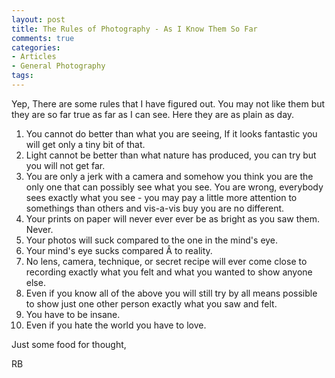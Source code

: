 ```yaml
---
layout: post
title: The Rules of Photography - As I Know Them So Far
comments: true
categories:
- Articles
- General Photography
tags:
---
```

Yep, There are some rules that I have figured out. You may not like them but they are so far true as far as I can see. Here they are as plain as day.
<ol>
	<li>You cannot do better than what you are seeing, If it looks fantastic you will get only a tiny bit of that.</li>
	<li>Light cannot be better than what nature has produced, you can try but you will not get far.</li>
	<li>You are only a jerk with a camera and somehow you think you are the only one that can possibly see what you see. You are wrong, everybody sees exactly what you see - you may pay a little more attention to somethings than others and vis-a-vis buy you are no different.</li>
	<li>Your prints on paper will never ever ever be as bright as you saw them. Never.</li>
	<li>Your photos will suck compared to the one in the mind's eye.</li>
	<li>Your mind's eye sucks compared Â to reality.</li>
	<li>No lens, camera, technique, or secret recipe will ever come close to recording exactly what you felt and what you wanted to show anyone else.</li>
	<li>Even if you know all of the above you will still try by all means possible to show just one other person exactly what you saw and felt.</li>
	<li>You have to be insane.</li>
	<li>Even if you hate the world you have to love.</li>
</ol>
Just some food for thought,

RB